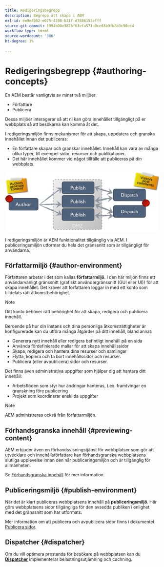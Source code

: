 ```yaml
---
title: Redigeringsbegrepp
description: Begrepp att skapa i AEM
exl-id: ee9e4952-e075-4398-b31f-d7886153efff
source-git-commit: 1994b90e3876f03efa571a9ce65b9fb8b3c90ec4
workflow-type: tm+mt
source-wordcount: '386'
ht-degree: 1%

---
```


# Redigeringsbegrepp {#authoring-concepts}

En AEM består vanligtvis av minst två miljöer:

* Författare
* Publicera

Dessa miljöer interagerar så att ni kan göra innehållet tillgängligt på er webbplats så att besökarna kan komma åt det.

I redigeringsmiljön finns mekanismer för att skapa, uppdatera och granska innehållet innan det publiceras:

* En författare skapar och granskar innehållet. Innehåll kan vara av många olika typer, till exempel sidor, resurser och publikationer.
* Det här innehållet kommer vid något tillfälle att publiceras på din webbplats.

![Diagram över författare, utgivare och avsändare](/help/sites-cloud/authoring/assets/author-publish.png)

I redigeringsmiljön är AEM funktionalitet tillgänglig via AEM. I publiceringsmiljön utformar du hela det gränssnitt som är tillgängligt för användarna.

## Författarmiljö {#author-environment}

Författaren arbetar i det som kallas **författarmiljö**. I den här miljön finns ett användarvänligt gränssnitt (grafiskt användargränssnitt (GUI eller UI)) för att skapa innehållet. Det kräver att författaren loggar in med ett konto som tilldelats rätt åtkomstbehörighet.

>[!NOTE]
>
>Ditt konto behöver rätt behörighet för att skapa, redigera och publicera innehåll.

Beroende på hur din instans och dina personliga åtkomsträttigheter är konfigurerade kan du utföra många åtgärder på ditt innehåll, bland annat:

* Generera nytt innehåll eller redigera befintligt innehåll på en sida
* Använda fördefinierade mallar för att skapa innehållssidor
* Skapa, redigera och hantera dina resurser och samlingar
* Flytta, kopiera och ta bort innehållssidor och resurser.
* Publicera (eller avpublicera) sidor och resurser.

Det finns även administrativa uppgifter som hjälper dig att hantera ditt innehåll:

* Arbetsflöden som styr hur ändringar hanteras, t.ex. framtvingar en granskning före publicering
* Projekt som koordinerar enskilda uppgifter

>[!NOTE]
>
>AEM administreras också från författarmiljön.

## Förhandsgranska innehåll {#previewing-content}

AEM erbjuder även en förhandsvisningstjänst för webbplatser som gör att utvecklare och innehållsförfattare kan förhandsgranska webbplatsens slutliga upplevelse innan den når publiceringsmiljön och är tillgänglig för allmänheten.

Se [Förhandsgranska innehåll](/help/sites-cloud/authoring/fundamentals/previewing-content.md) för mer information.

## Publiceringsmiljö {#publish-environment}

När det är klart publiceras webbplatsens innehåll på **publiceringsmiljö**. Här görs webbplatsens sidor tillgängliga för den avsedda publiken i enlighet med det gränssnitt som har utformats.

Mer information om att publicera och avpublicera sidor finns i dokumentet [Publicera sidor](/help/sites-cloud/authoring/fundamentals/publishing-pages.md).

## Dispatcher {#dispatcher}

Om du vill optimera prestanda för besökare på webbplatsen kan du **[Dispatcher](/help/implementing/dispatcher/overview.md)** implementerar belastningsutjämning och cachning.
